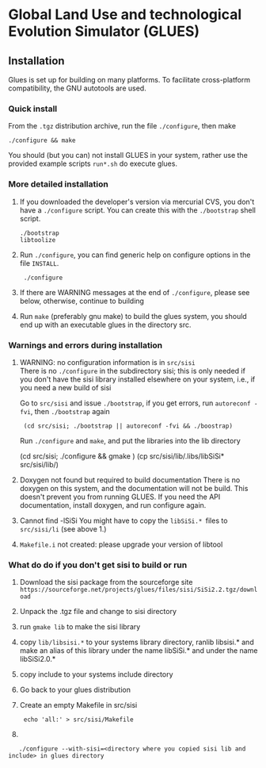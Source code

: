 # Global Land Use and technological Evolution Simulator (GLUES)

## Installation

Glues is set up for building on many platforms.  To facilitate cross-platform compatibility, the
GNU autotools are used.

### Quick install

From the `.tgz` distribution archive, run the file `./configure`, then make
    
    ./configure && make

You should (but you can) not install GLUES in your system, rather use the provided example scripts `run*.sh` do execute glues.

### More detailed installation

1. If you downloaded the developer's version via mercurial CVS, you don't have a `./configure` script.  You can
    create this with the `./bootstrap` shell script. 

       ./bootstrap
       libtoolize

2. Run `./configure`, you can find generic help on configure options in the file `INSTALL`.

        ./configure

3. If there are WARNING messages at the end of `./configure`, please see below, otherwise, continue to building

4. Run `make` (preferably gnu make) to build the glues system,  you should end up with an executable glues in 
    the directory src.

### Warnings and errors during installation

1. WARNING: no configuration information is in `src/sisi`  
    There is no `./configure` in the subdirectory sisi; this is only needed if you don't have the sisi library
    installed elsewhere on your system, i.e., if you need a new build of sisi

    Go to `src/sisi` and issue `./bootstrap`, if you get errors, run `autoreconf -fvi`, then `./bootstrap` again

        (cd src/sisi; ./bootstrap || autoreconf -fvi && ./boostrap)
   
    Run `./configure` and `make`, and put the libraries into the lib directory

      (cd src/sisi; ./configure && gmake )
      (cp src/sisi/lib/.libs/libSiSi* src/sisi/lib/) 

2. Doxygen not found but required to build documentation
    There is no doxygen on this system, and the documentation will not be build.  This doesn't prevent you from
    running GLUES.  If you need the API documentation, install doxygen, and run configure again.

3. Cannot find -lSiSi
    You might have to copy the `libSiSi.* `files to `src/sisi/li` (see above 1.)


4. `Makefile.i` not created: please upgrade your version of libtool

### What do do if you don't get sisi to build or run

1. Download the sisi package from the sourceforge site
    `https://sourceforge.net/projects/glues/files/sisi/SiSi2.2.tgz/download`

2. Unpack the .tgz file and change to sisi directory

3. run `gmake lib` to make the sisi library

4. copy `lib/libsisi.*` to your systems library directory, ranlib libsisi.* and make an alias of this library
    under the name libSiSi.* and under the name libSiSi2.0.*

5. copy include to your systems include directory
 
6. Go back to your glues distribution

7. Create an empty Makefile in src/sisi

        echo 'all:' > src/sisi/Makefile

8.  

       ./configure --with-sisi=<directory where you copied sisi lib and include> in glues directory
 
